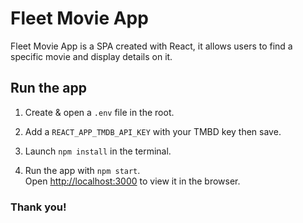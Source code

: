 # Fleet Movie App

Fleet Movie App is a SPA created with React, it allows users to find a specific movie and display details on it.


## Run the app

1. Create & open a `.env` file in the root.

2. Add a `REACT_APP_TMDB_API_KEY` with your TMBD key then save.

3. Launch `npm install` in the terminal.

4. Run the app with `npm start`.  
Open [http://localhost:3000](http://localhost:3000) to view it in the browser.


### __Thank you!__

